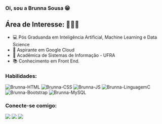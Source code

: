 ###  Oi, sou a Brunna Sousa 😁


##   Área de Interesse: 👩🏻‍💻

- 💻 Pós Graduanda em Inteligência Artificial, Machine Learning e Data Science
- 🤖 Aspirante em Google Cloud 
- 🧩 Acadêmica de Sistemas de Informação - UFRA
- 📚 Conhecimento em Front End.
  

###  Habilidades:
  
<div>
  <img alt="Brunna-HTML" src="https://img.shields.io/badge/HTML5-E34F26?style=for-the-badge&logo=html5&logoColor=white">
  <img alt="Brunna-CSS" src="https://img.shields.io/badge/CSS3-1572B6?style=for-the-badge&logo=css3&logoColor=white">
  <img alt="Brunna-JS" src="https://img.shields.io/badge/JavaScript-323330?style=for-the-badge&logo=javascript&logoColor=F7DF1E">
  <img alt="Brunna-LinguagemC" src="https://img.shields.io/badge/C-00599C?style=for-the-badge&logo=c&logoColor=white">
  <img alt="Brunna-Bootstrap" src="https://img.shields.io/badge/Bootstrap-563D7C?style=for-the-badge&logo=bootstrap&logoColor=white">
  <img alt="Brunna-MySQL" src="https://img.shields.io/badge/MySQL-00000F?style=for-the-badge&logo=mysql&logoColor=white">
  
  

  
</div>

###  Conecte-se comigo:

<div>
  <a href="https://www.linkedin.com/in/brunna-sousa/" target="_blank"><img src="https://img.shields.io/badge/LinkedIn-0077B5?style =for-the-badge&logo=linkedin&logoColor=white" target="_blank"></a>
  <a href="https://www.instagram.com/bxunna/" target="_blank"><img src="https://img.shields.io/badge/Instagram-E4405F?style=for-the -badge&logo=instagram&logoColor=white" target="_blank"></a>
  <a href="mailto:brunnasd19@gmail.com" target="_blank"><img src="https://img.shields.io/badge/Gmail-D14836?style=for-the-badge&logo=gmail&logoColor= branco" target="_blank"></a>
 	
</div>
 
